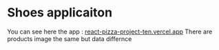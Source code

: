 # Shoes applicaiton
You can see here the app : [react-pizza-project-ten.vercel.app](react-pizza-project-ten.vercel.app)
There are products image the same but data differnce

